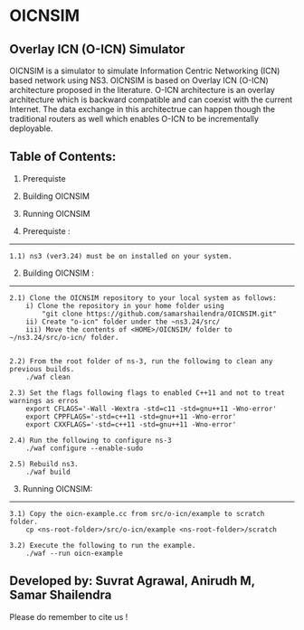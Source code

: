 # OICNSIM
Overlay ICN (O-ICN) Simulator
-------------------------------

OICNSIM is a simulator to simulate Information Centric Networking (ICN) based network using NS3. OICNSIM is based on 
Overlay ICN (O-ICN) architecture proposed in the literature. O-ICN architecture is an overlay architecture which is backward compatible and can coexist with the current Internet. The data exchange in this architectrue can happen though the traditional routers as well which enables O-ICN to be incrementally deployable.
 
Table of Contents:
------------------

1) Prerequiste
2) Building OICNSIM
3) Running OICNSIM

1) Prerequiste :
---------------
	1.1) ns3 (ver3.24) must be on installed on your system.

2) Building OICNSIM :
--------------------
	2.1) Clone the OICNSIM repository to your local system as follows:
		i) Clone the repository in your home folder using 
			"git clone https://github.com/samarshailendra/OICNSIM.git"
		ii) Create "o-icn" folder under the ~ns3.24/src/
		iii) Move the contents of <HOME>/OICNSIM/ folder to ~/ns3.24/src/o-icn/ folder.		
		

	2.2) From the root folder of ns-3, run the following to clean any previous builds.
		./waf clean

	2.3) Set the flags following flags to enabled C++11 and not to treat warnings as erros
		export CFLAGS='-Wall -Wextra -std=c11 -std=gnu++11 -Wno-error'
		export CPPFLAGS='-std=c++11 -std=gnu++11 -Wno-error'
		export CXXFLAGS='-std=c++11 -std=gnu++11 -Wno-error'

	2.4) Run the following to configure ns-3	
		./waf configure --enable-sudo

	2.5) Rebuild ns3.
		./waf build

3) Running OICNSIM:
------------------
	3.1) Copy the oicn-example.cc from src/o-icn/example to scratch folder. 
		cp <ns-root-folder>/src/o-icn/example <ns-root-folder>/scratch

	3.2) Execute the following to run the example. 
		./waf --run oicn-example 


Developed by: Suvrat Agrawal, Anirudh M, Samar Shailendra
-----------------------------------------------------------------
Please do remember to cite us !

